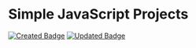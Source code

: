 # Simple JavaScript Projects

[![Created Badge](https://badges.pufler.dev/created/binos30/simple-javascript-projects)](https://badges.pufler.dev)
[![Updated Badge](https://badges.pufler.dev/updated/binos30/simple-javascript-projects)](https://badges.pufler.dev)
